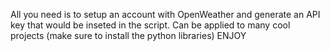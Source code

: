 All you need is to setup an account with OpenWeather and generate an API key that would be inseted in the script.
Can be applied to many cool projects
(make sure to install the python libraries)
ENJOY
